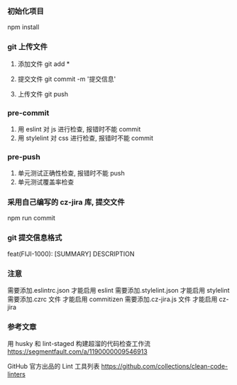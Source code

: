 ### 初始化项目

npm install

### git 上传文件

1. 添加文件
   git add \*

2. 提交文件
   git commit -m '提交信息'

3. 上传文件
   git push

### pre-commit

1. 用 eslint 对 js 进行检查, 报错时不能 commit
2. 用 stylelint 对 css 进行检查, 报错时不能 commit

### pre-push

1. 单元测试正确性检查, 报错时不能 push
2. 单元测试覆盖率检查

### 采用自己编写的 cz-jira 库, 提交文件

npm run commit

### git 提交信息格式

feat(FIJI-1000): [SUMMARY] DESCRIPTION

### 注意

需要添加.eslintrc.json 才能启用 eslint
需要添加.stylelint.json 才能启用 stylelint
需要添加.czrc 文件 才能启用 commitizen
需要添加.cz-jira.js 文件 才能启用 cz-jira

### 参考文章

用 husky 和 lint-staged 构建超溜的代码检查工作流
https://segmentfault.com/a/1190000009546913

GitHub 官方出品的 Lint 工具列表
https://github.com/collections/clean-code-linters
